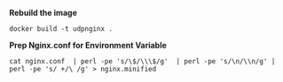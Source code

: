 
**Rebuild the image**

`docker build -t udpnginx .`  

**Prep Nginx.conf for Environment Variable**

`cat nginx.conf  | perl -pe 's/\$/\\\$/g'  | perl -pe 's/\n/\\n/g' | perl -pe 's/ +/\ /g' > nginx.minified`



